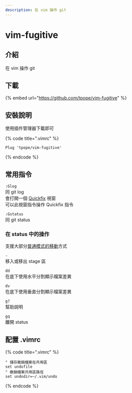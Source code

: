 ```yaml
---
description: 在 vim 操作 git
---
```


# vim-fugitive

## 介紹

在 vim 操作 git

## 下載

{% embed url="https://github.com/tpope/vim-fugitive" %}



## 安裝說明

使用插件管理器下載即可

{% code title=".vimrc" %}
```text
Plug 'tpope/vim-fugitive'
```
{% endcode %}

## 常用指令

`:Glog`  
同 git log  
會打開一個 [Quickfix](../../ex-ming-ling-mo-shi-zhi-ling/quickfix.md) 視窗  
可以此視窗指令操作 Quickfix 指令

`:Gstatus`  
同 git status

### 在 status 中的操作

支援大部分[普通模式的移動](../../pu-tong-mo-shi-zhi-ling/yi-dong.md)方式

`-`  
移入或移出 stage 區

`dd`  
在底下使用水平分割顯示檔案差異

`dv`  
在底下使用垂直分割顯示檔案差異

`g?`  
幫助說明

`gq`  
離開 status

## 配置 .vimrc

{% code title=".vimrc" %}
```text
" 儲存撤銷檔案在共用區
set undofile
" 撤銷檔案共用區路徑
set undodir=~/.vim/undo

```
{% endcode %}

